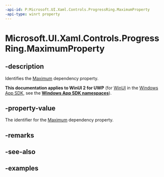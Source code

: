 ```yaml
---
-api-id: P:Microsoft.UI.Xaml.Controls.ProgressRing.MaximumProperty
-api-type: winrt property
---
```


# Microsoft.UI.Xaml.Controls.ProgressRing.MaximumProperty

<!--
public static Windows.UI.Xaml.DependencyProperty MaximumProperty { get; }
-->


## -description
Identifies the [Maximum](progressring_maximum.md) dependency property. 

**This documentation applies to WinUI 2 for UWP** (for [WinUI](/windows/apps/winui/winui3/) in the [Windows App SDK](/windows/apps/windows-app-sdk/), see the **[Windows App SDK namespaces](/windows/windows-app-sdk/api/winrt/)**).

## -property-value
The identifier for the [Maximum](progressring_maximum.md) dependency property.
## -remarks

## -see-also

## -examples


